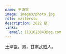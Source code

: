 ```yaml
---
name: 王泽锟
image: images/photo.jpg
role: masterstu
description: 2022 级
links:
  email: 1131623843@qq.com
---
```


王泽锟，男，甘肃武威人。